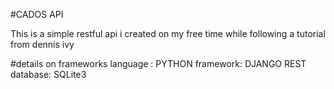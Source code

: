 #CADOS API

This is a simple restful api i created on my free time while following a tutorial from dennis ivy 

#details on frameworks 
language : PYTHON 
framework: DJANGO REST 
database: SQLite3

